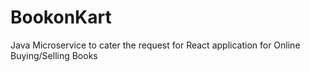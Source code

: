 
# BookonKart

Java Microservice to cater the request for React application for Online Buying/Selling Books

